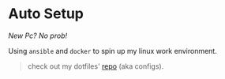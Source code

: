 # Auto Setup

*New Pc? No prob!*

Using `ansible` and `docker` to spin up my linux work environment.

> check out my dotfiles' [repo](https://github.com/jihedmastouri/dotfiles) (aka configs).
